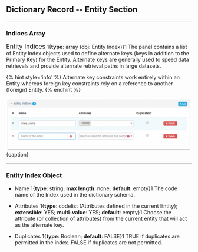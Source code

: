 ## Dictionary Record -- Entity Section
---

### Indices Array

<span class="md-panel" style="font-size: larger">Entity Indices</span> 1{**type**: array (obj: <span class="md-panel"> Entity Index</span>)}1  The panel contains a list of <span class="md-panel">Entity Index</span> objects used to define alternate keys (keys in addition to the <span class="md-element">Primary Key</span>) for the <span class="md-panel">Entity</span>.  Alternate keys are generally used to speed data retrievals and provide alternate retrieval paths in large datasets.  

  {% hint style='info' %}
  Alternate key constraints work entirely within an <span class="md-panel">Entity</span> whereas foreign key constraints rely on a reference to another (foreign) <span class="md-panel">Entity</span>.
  {% endhint %}

![Entity Indices Panel](/assets/reference/edit-objects/dictionary/entities/indices.png){caption}
  
---

###  Entity Index Object

* <span class="md-element">Name</span> <i class="fa fa-asterisk required" title="Required"> </i> 1{**type**: string; **max length**: none; **default**: empty}1   The code name of the <span class="md-panel">Index</span> used in the dictionary schema.

* <span class="md-element">Attributes</span> <i class="fa fa-asterisk required" title="Required"> </i> 1{**type**: codelist (<span class="md-panel">Attributes</span> defined in the current <span class="md-panel">Entity</span>); **extensible**: YES; **multi-value**: YES; **default**: empty}1 Choose the attribute (or collection of attributes) from the current entity that will act as the alternate key. 

* <span class="md-element">Duplicates</span> <i class="fa fa-asterisk required" title="Required"> </i> 1{**type**: Boolean; **default**: FALSE}1 TRUE if duplicates are permitted in the index.  FALSE if duplicates are not permitted. 
